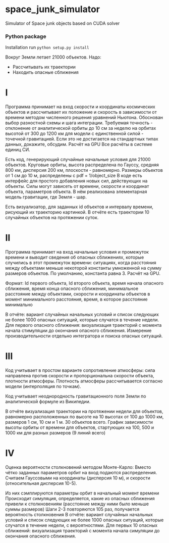 # space_junk_simulator
Simulator of Space junk objects based on CUDA solver

### Python package
Installation 
run ```python setup.py install```


Вокруг Земли летает 21000 объектов. Надо:
- Рассчитывать их траектории
- Находить опасные сближения

# I

Программа принимает на вход скорости и координаты космических объектов и рассчитывает их положение и скорость в зависимости от времени методом численного решения уравнений Ньютона. Обоснован выбор разностной схемы и шага интеграции. Требуемая точность - отклонение от аналитической орбиты до 10 cм за неделю на орбитах высотой от 300 до 1200 км для модели с единственной силой - точечной гравитацией. Если это не достигается на стандартных типах данных, докажите, обсудим. Расчёт на GPU
Все расчёты в системе единиц СИ. 

Есть код, генерирующий случайные начальные условия для 21000 объектов. Круговые орбиты, высота распределена по Гауссу, средняя 800 км, дисперсия 200 км, плоскости - равномерно. Размеры объектов от 1 см до 10 м, распределены с pdf = 1/object_size
В коде есть интерфейс для простого добавления новых сил, действующих на объекты. Силы могут зависеть от времени, скорости и координат объекта, параметров объекта. В нём реализована элементарная модель гравитации, где Земля - шар.

Есть визуализатор, для заданных id объектов и интервалу времени, рисующий их траекторию картинкой. В отчёте есть траектории 10 случайных объектов на протяжении суток.

# II
Программа принимает на вход начальные условия и промежуток времени и выводит сведения об опасных сближениях, которые случились в этот промежуток времени: ситуациях, когда расстояния между объектами меньше некоторой константы умноженной на сумму размеров объектов. По умолчанию, константа равна 3. Расчёт на GPU.

Формат: Id первого объекта, Id второго объекта, время начала опасного сближения, время конца опасного сближения, минимальное расстояние между объектами, скорости и координаты объектов в момент минимального расстояния, время, в которое расстояние минимально

В отчёте: вариант случайных начальных условий и список следующих не более 1000 опасных ситуаций, которые случатся в течение недели. Для первого опасного сближения: визуализация траекторий с момента начала стимуляции до окончания опасного сближения. Измерение производительности отдельно интегратора и поиска опасных ситуаций.

# III
Код учитывает в простом варианте сопротивление атмосферы: сила направлена против скорости и пропорциональна скорости объекта, плотности атмосферы. Плотность атмосферы рассчитывается согласно модели (интерполяция по точкам).

Код учитывает неоднородность гравитационного поля Земли по аналитической формуле из Википедии.

В отчёте визуализация траектории на протяжении недели для объектов, равномерно расположенных по высоте на 10 высотах от 100 до 1000 км, размеров 1 см, 10 см и 1 м. 30 объектов всего. График зависимости высоты орбиты от времени для объектов, стартующих на 100, 500 и 1000 км для разных размеров (9 линий всего)


# IV
Оценка вероятности столкновений методом Монте-Карло:
Вместо чётко заданных параметров орбит на вход подаются распределения. Считаем Гауссовыми на координаты (дисперсия 10 м), и скорости (относительная дисперсия 10-5).

Из них сэмплируются параметры орбит в начальный момент времени
Происходит симуляция, определяется, какие из опасных сближения привели к столкновениям (расстояние между ними было меньше суммы размеров)
Шаги 2-3 повторяются 105 раз, получается вероятность столкновения
В отчёте: вариант случайных начальных условий и список следующих не более 1000 опасных ситуаций, которые случатся в течение недели, с вероятностями. Для первых 10 опасных сближений: визуализация траекторий с момента начала симуляции до окончания опасного сближения.
